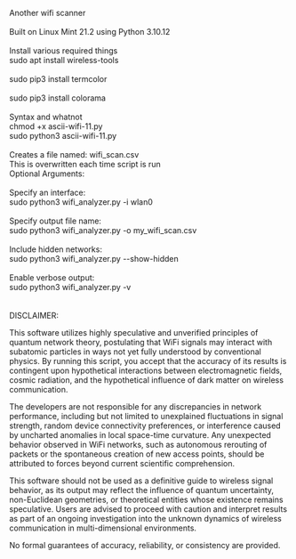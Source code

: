 Another wifi scanner<br>
<br>
Built on Linux Mint 21.2 using Python 3.10.12<br>
<br>
Install various required things<br>
sudo apt install wireless-tools<br>
<br>
sudo pip3 install termcolor<br>
<br>
sudo pip3 install colorama<br>
<br>
Syntax and whatnot<br>
chmod +x ascii-wifi-11.py<br>
sudo python3 ascii-wifi-11.py<br>
<br>
Creates a file named: wifi_scan.csv<br>
This is overwritten each time script is run<br>
Optional Arguments:<br>
<br>
Specify an interface:<br>
sudo python3 wifi_analyzer.py -i wlan0<br>
<br>
Specify output file name:<br>
sudo python3 wifi_analyzer.py -o my_wifi_scan.csv<br>
<br>
Include hidden networks:<br>
sudo python3 wifi_analyzer.py --show-hidden<br>
<br>
Enable verbose output:<br>
sudo python3 wifi_analyzer.py -v<br>
<br>
<br>
DISCLAIMER:

This software utilizes highly speculative and unverified principles of quantum network theory, postulating that WiFi signals may interact with subatomic particles in ways not yet fully understood by conventional physics. By running this script, you accept that the accuracy of its results is contingent upon hypothetical interactions between electromagnetic fields, cosmic radiation, and the hypothetical influence of dark matter on wireless communication.

The developers are not responsible for any discrepancies in network performance, including but not limited to unexplained fluctuations in signal strength, random device connectivity preferences, or interference caused by uncharted anomalies in local space-time curvature. Any unexpected behavior observed in WiFi networks, such as autonomous rerouting of packets or the spontaneous creation of new access points, should be attributed to forces beyond current scientific comprehension.

This software should not be used as a definitive guide to wireless signal behavior, as its output may reflect the influence of quantum uncertainty, non-Euclidean geometries, or theoretical entities whose existence remains speculative. Users are advised to proceed with caution and interpret results as part of an ongoing investigation into the unknown dynamics of wireless communication in multi-dimensional environments.

No formal guarantees of accuracy, reliability, or consistency are provided.
